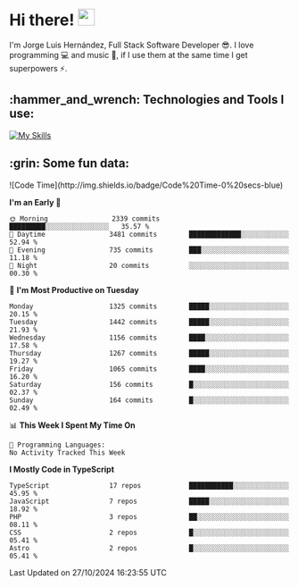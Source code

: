 <h1 align="left">
 <abc>
  <br>Hi there! <img src="https://user-images.githubusercontent.com/42378118/110234147-e3259600-7f4e-11eb-95be-0c4047144dea.gif" width="30"><br>
 </abc>
</h1>

I'm Jorge Luis Hernández, Full Stack Software Developer :sunglasses:. I love programming :computer: and music :musical_score:, if I use them at the same time I get superpowers :zap:. 


<h2 align="left">:hammer_and_wrench: Technologies and Tools I use:</h2>

[![My Skills](https://skillicons.dev/icons?i=js,ts,html,css,py,vue,react,next,nest,postgres,mysql)](https://skillicons.dev)

<h2 align="left">:grin: Some fun data:</h2>
<!--START_SECTION:waka-->
![Code Time](http://img.shields.io/badge/Code%20Time-0%20secs-blue)

**I'm an Early 🐤** 

```text
🌞 Morning                2339 commits        █████████░░░░░░░░░░░░░░░░   35.57 % 
🌆 Daytime                3481 commits        █████████████░░░░░░░░░░░░   52.94 % 
🌃 Evening                735 commits         ███░░░░░░░░░░░░░░░░░░░░░░   11.18 % 
🌙 Night                  20 commits          ░░░░░░░░░░░░░░░░░░░░░░░░░   00.30 % 
```
📅 **I'm Most Productive on Tuesday** 

```text
Monday                   1325 commits        █████░░░░░░░░░░░░░░░░░░░░   20.15 % 
Tuesday                  1442 commits        █████░░░░░░░░░░░░░░░░░░░░   21.93 % 
Wednesday                1156 commits        ████░░░░░░░░░░░░░░░░░░░░░   17.58 % 
Thursday                 1267 commits        █████░░░░░░░░░░░░░░░░░░░░   19.27 % 
Friday                   1065 commits        ████░░░░░░░░░░░░░░░░░░░░░   16.20 % 
Saturday                 156 commits         █░░░░░░░░░░░░░░░░░░░░░░░░   02.37 % 
Sunday                   164 commits         █░░░░░░░░░░░░░░░░░░░░░░░░   02.49 % 
```


📊 **This Week I Spent My Time On** 

```text
💬 Programming Languages: 
No Activity Tracked This Week
```

**I Mostly Code in TypeScript** 

```text
TypeScript               17 repos            ███████████░░░░░░░░░░░░░░   45.95 % 
JavaScript               7 repos             █████░░░░░░░░░░░░░░░░░░░░   18.92 % 
PHP                      3 repos             ██░░░░░░░░░░░░░░░░░░░░░░░   08.11 % 
CSS                      2 repos             █░░░░░░░░░░░░░░░░░░░░░░░░   05.41 % 
Astro                    2 repos             █░░░░░░░░░░░░░░░░░░░░░░░░   05.41 % 
```




 Last Updated on 27/10/2024 16:23:55 UTC
<!--END_SECTION:waka-->

